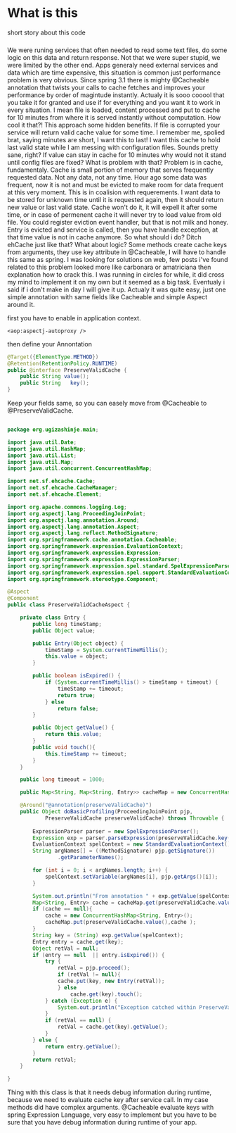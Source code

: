 # What is this
short story about this code 

### 	

   We were runing services that often needed to read some text files, do some logic on this data
and return response. Not that we were super stupid, we were limited by the other end. Apps generaly 
need external services and data which are time expensive, this situation is common just performance problem is very obvious.
Since spring 3.1 there is mighty @Cacheable annotation that twists your calls to cache fetches and 
improves your performance by order of magintude instantly. Actualy it is sooo cooool that you take it 
for granted and use if for everything and you want it to work in every situation. I mean file is loaded, 
content processed and put to cache for 10 minutes from where it is served instantly without computation. How cool it that?!
    This approach some hidden benefits. If file is corrupted your service will return valid cache value for some time. 
I remember me, spolied brat, saying minutes are short, I want this to last! I want this cache to hold last valid state while I
am messing with configuration files. Sounds pretty sane, right? If value can stay in cache for 10 minutes why would not 
it stand until config files are fixed? What is problem with that? Problem is in cache, fundamentaly. Cache is small portion of memory 
that serves frequently requested data. Not any data, not any time. Hour ago some data was frequent, now it is not and must be evicted
to make room for data frequent at this very moment. This is in coalision with requerements. I want data to be stored 
for unknown time until it is requested again, then it should return new value or last valid state. Cache won't do it, 
it will expell it after some time, or in case of permenent cache it will never try to load value from old file.
You could register eviction event handler, but that is not milk and honey. Entry is evicted and service is called, then you have
handle exception, at that time value is not in cache anymore. So what should i do? Ditch ehCache just like that? What about logic? 
Some methods create cache keys from arguments, they use key attribute in @Cacheable, I will have to handle this same as spring. 
I was looking for solutions on web, few posts i've found related to this problem looked more like carbonara or amatriciana then 
explanation how to crack this. 
   I was running in circles for while, it did cross my mind to implement it on my own but it seemed as a big task. 
Eventualy i said if i don't make in day I will give it up. Actualy it was quite easy, just one simple annotation with
same fields like Cacheable and simple Aspect around it. 

first you have to enable in application context.

```
<aop:aspectj-autoproxy />
```

then define your Annontation

```java
@Target({ElementType.METHOD})
@Retention(RetentionPolicy.RUNTIME)
public @interface PreserveValidCache {
	public String value();
	public String 	key();
}
```


Keep your fields same, so you can easely move from @Cacheable to @PreserveValidCache.

```java

package org.ugizashinje.main;

import java.util.Date;
import java.util.HashMap;
import java.util.List;
import java.util.Map;
import java.util.concurrent.ConcurrentHashMap;

import net.sf.ehcache.Cache;
import net.sf.ehcache.CacheManager;
import net.sf.ehcache.Element;

import org.apache.commons.logging.Log;
import org.aspectj.lang.ProceedingJoinPoint;
import org.aspectj.lang.annotation.Around;
import org.aspectj.lang.annotation.Aspect;
import org.aspectj.lang.reflect.MethodSignature;
import org.springframework.cache.annotation.Cacheable;
import org.springframework.expression.EvaluationContext;
import org.springframework.expression.Expression;
import org.springframework.expression.ExpressionParser;
import org.springframework.expression.spel.standard.SpelExpressionParser;
import org.springframework.expression.spel.support.StandardEvaluationContext;
import org.springframework.stereotype.Component;

@Aspect
@Component
public class PreserveValidCacheAspect {

	private class Entry {
		public long timeStamp;
		public Object value;

		public Entry(Object object) {
			timeStamp = System.currentTimeMillis();
			this.value = object;
		}

		public boolean isExpired() {
			if (System.currentTimeMillis() > timeStamp + timeout) {
				timeStamp += timeout;
				return true;
			} else
				return false;
		}

		public Object getValue() {
			return this.value;
		}
		public void touch(){
			this.timeStamp += timeout;
		}
	}

	public long timeout = 1000;

	public Map<String, Map<String, Entry>> cacheMap = new ConcurrentHashMap<String, Map<String, Entry>>();

	@Around("@annotation(preserveValidCache)")
	public Object doBasicProfiling(ProceedingJoinPoint pjp,
			PreserveValidCache preserveValidCache) throws Throwable {
		
		ExpressionParser parser = new SpelExpressionParser();
		Expression exp = parser.parseExpression(preserveValidCache.key());
		EvaluationContext spelContext = new StandardEvaluationContext();
		String argNames[] = ((MethodSignature) pjp.getSignature())
				.getParameterNames();

		for (int i = 0; i < argNames.length; i++) {
			spelContext.setVariable(argNames[i], pjp.getArgs()[i]);
		}

		System.out.println("From annotation " + exp.getValue(spelContext));
		Map<String, Entry> cache = cacheMap.get(preserveValidCache.value());
		if (cache == null){
			cache = new ConcurrentHashMap<String, Entry>();
			cacheMap.put(preserveValidCache.value(),cache );
		}
		String key = (String) exp.getValue(spelContext);
		Entry entry = cache.get(key);
		Object retVal = null;
		if (entry == null  || entry.isExpired()) {
			try {
				retVal = pjp.proceed();
				if (retVal != null){
				cache.put(key, new Entry(retVal));
				} else
					cache.get(key).touch();
			} catch (Exception e) {
				System.out.println("Exception catched within PreserveValidCacheAspect from " + pjp.getSignature());
			}
			if (retVal == null) {
				retVal = cache.get(key).getValue();
			}
		} else {
			return entry.getValue();
		}
		return retVal;
	}

}

```

Thing with this class is that it needs debug information during runtime, because we need to evaluate cache key after service call. In my case 
methods did have complex arguments. @Cacheable evaluate keys with spring Expression Language, very easy to implement but you have to be sure 
that you have debug information during runtime of your app. 
